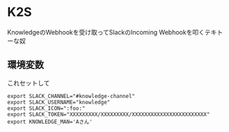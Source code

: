 # K2S

KnowledgeのWebhookを受け取ってSlackのIncoming Webhookを叩くテキトーな奴

## 環境変数

これセットして

```shell
export SLACK_CHANNEL="#knowledge-channel"
export SLACK_USERNAME="knowledge"
export SLACK_ICON=":foo:"
export SLACK_TOKEN="XXXXXXXXX/XXXXXXXXX/XXXXXXXXXXXXXXXXXXXXXXXX"
export KNOWLEDGE_MAN='Aさん'
```
